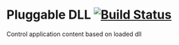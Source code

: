 # Pluggable DLL [![Build Status](https://dev.azure.com/nerada/GitHub_Public/_apis/build/status/Nerada.examples.win.pluggable_dll?branchName=master)](https://dev.azure.com/nerada/GitHub_Public/_build/latest?definitionId=13&branchName=master)
Control application content based on loaded dll

